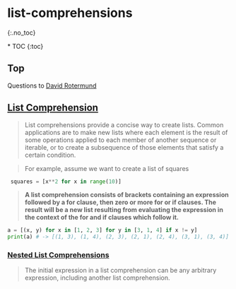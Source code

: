 # list-comprehensions​
{:.no_toc}

<nav markdown="1" class="toc-class">
* TOC
{:toc}
</nav>

## Top

Questions to [David Rotermund](mailto:davrot@uni-bremen.de)


## [List Comprehension](https://docs.python.org/3/tutorial/datastructures.html#list-comprehensions)


> List comprehensions provide a concise way to create lists. Common applications are to make new lists where each element is the result of some operations applied to each member of another sequence or iterable, or to create a subsequence of those elements that satisfy a certain condition.

> For example, assume we want to create a list of squares

```python
 squares = [x**2 for x in range(10)]
```

> **A list comprehension consists of brackets containing an expression followed by a for clause, then zero or more for or if clauses. The result will be a new list resulting from evaluating the expression in the context of the for and if clauses which follow it.**

```python
a = [(x, y) for x in [1, 2, 3] for y in [3, 1, 4] if x != y]
print(a) # -> [(1, 3), (1, 4), (2, 3), (2, 1), (2, 4), (3, 1), (3, 4)]
```


### [Nested List Comprehensions](https://docs.python.org/3/tutorial/datastructures.html#list-comprehensions)

> The initial expression in a list comprehension can be any arbitrary expression, including another list comprehension.
